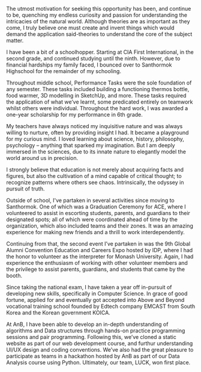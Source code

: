 
The utmost motivation for seeking this opportunity has been, and continue to be, quenching my endless curiosity and passion for understanding the intricacies of the natural world. Although theories are as important as they come, I truly believe one must create and invent things which would demand the application said-theories to understand the core of the subject matter. 

I have been a bit of a schoolhopper. Starting at CIA First International, in the second grade, and continued studying until the ninth. However, due to financial hardships my family faced, I bounced over to Santhormok Highschool for the remainder of my schooling. 

Throughout middle school, Performance Tasks were the sole foundation of any semester. These tasks included building a functioning thermos bottle, food warmer, 3D modelling in SketchUp, and more. These tasks required the application of what we’ve learnt, some predicated entirely on teamwork whilst others were individual. Throughout the hard work, I was awarded a one-year scholarship for my performance in 6th grade.

My teachers have always noticed my inquisitive nature and was always willing to nurture, often by providing insight I had. It became a playground for my curious mind. I loved learning about science, history, philosophy, psychology – anything that sparked my imagination. But I am deeply immersed in the sciences, due to its innate nature to elegantly model the world around us in precision.

I strongly believe that education is not merely about acquiring facts and figures, but also the cultivation of a mind capable of critical thought; to recognize patterns where others see chaos. Intrinsically, the odyssey in pursuit of truth. 

Outside of school, I've partaken in several activities since moving to Santhormok. One of which was a Graduation Ceremony for ACE, where I volunteered to assist in escorting students, parents, and guardians to their designated spots; all of which were coordinated ahead of time by the organization, which also included teams and their zones. It was an amazing experience for making new friends and a thrill to work interdependently. 

Continuing from that, the second event I’ve partaken in was the 9th Global Alumni Convention Education and Careers Expo hosted by IDP, where I had the honor to volunteer as the interpreter for Monash University. Again, I had experience the enthusiasm of working with other volunteer members and the privilege to assist parents, guardians, and students that came by the booth. 

Since taking the national exam, I have taken a year off in-pursuit of developing new skills, specifically in Computer Science. In grace of good fortune, applied for and eventually got accepted into Above and Beyond vocational training school founded by Edtech company EMCAST from South Korea and the Korean government KOICA. 

At AnB, I have been able to develop an in-depth understanding of algorithms and Data structures through hands-on practice programming sessions and pair programming. Following this, we’ve cloned a static website as part of our web development course, and furthur understanding UI/UX design and coding conventions. We’ve also had the great pleasure to participate as teams in a hackathon hosted by AnB as part of our Data Analysis course using Python. Ultimately, our team, LUCK, won first place.

